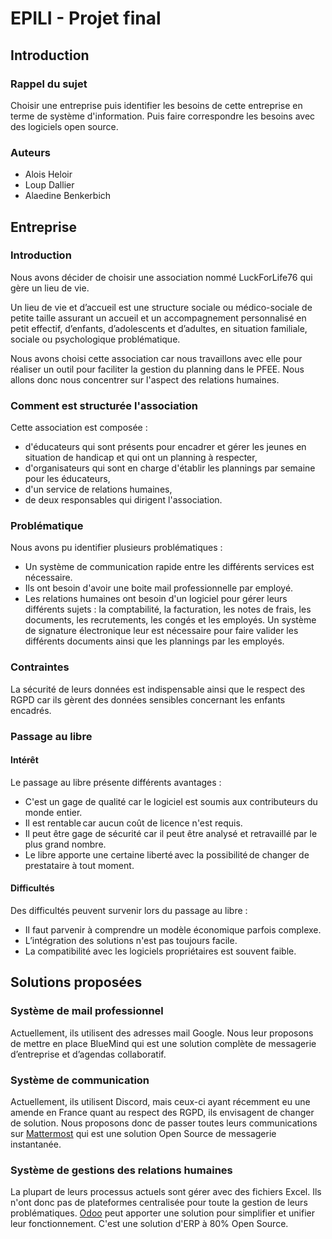 # EPILI - Projet final

## Introduction

### Rappel du sujet

Choisir une entreprise puis identifier les besoins de cette entreprise en terme de système d'information.
Puis faire correspondre les besoins avec des logiciels open source.

### Auteurs

- Alois Heloir
- Loup Dallier
- Alaedine Benkerbich

## Entreprise

### Introduction

Nous avons décider de choisir une association nommé LuckForLife76 qui gère un lieu de vie.

Un lieu de vie et d’accueil est une structure sociale ou médico-sociale de petite taille assurant un accueil et un accompagnement personnalisé en petit effectif, d’enfants, d’adolescents et d’adultes, en situation familiale, sociale ou psychologique problématique.

Nous avons choisi cette association car nous travaillons avec elle pour réaliser un outil pour faciliter la gestion du planning dans le PFEE.
Nous allons donc nous concentrer sur l'aspect des relations humaines.

### Comment est structurée l'association

Cette association est composée :

- d'éducateurs qui sont présents pour encadrer et gérer les jeunes en situation de handicap et qui ont un planning à respecter,
- d'organisateurs qui sont en charge d'établir les plannings par semaine pour les éducateurs,
- d'un service de relations humaines,
- de deux responsables qui dirigent l'association.

### Problématique

Nous avons pu identifier plusieurs problématiques :

- Un système de communication rapide entre les différents services est nécessaire.
- Ils ont besoin d'avoir une boite mail professionnelle par employé.
- Les relations humaines ont besoin d'un logiciel pour gérer leurs différents sujets : la comptabilité, la facturation, les notes de frais, les documents, les recrutements, les congés et les employés. Un système de signature électronique leur est nécessaire pour faire valider les différents documents ainsi que les plannings par les employés.

### Contraintes

La sécurité de leurs données est indispensable ainsi que le respect des RGPD car ils gèrent des données sensibles concernant les enfants encadrés.

### Passage au libre

#### Intérêt

Le passage au libre présente différents avantages : 
- C'est un gage de qualité car le logiciel est soumis aux contributeurs du monde entier.
- Il est rentable car aucun coût de licence n'est requis.
- Il peut être gage de sécurité car il peut être analysé et retravaillé par le plus grand nombre.
- Le libre apporte une certaine liberté avec la possibilité de changer de prestataire à tout moment.

#### Difficultés

Des difficultés peuvent survenir lors du passage au libre :
- Il faut parvenir à comprendre un modèle économique parfois complexe.
- L’intégration des solutions n'est pas toujours facile.
- La compatibilité avec les logiciels propriétaires est souvent faible.

## Solutions proposées

### Système de mail professionnel

Actuellement, ils utilisent des adresses mail Google. Nous leur proposons de mettre en place BlueMind qui est une solution complète de messagerie d’entreprise et d’agendas collaboratif.

### Système de communication

Actuellement, ils utilisent Discord, mais ceux-ci ayant récemment eu une amende en France quant au respect des RGPD, ils envisagent de changer de solution. Nous proposons donc de passer toutes leurs communications sur [Mattermost](https://mattermost.com/) qui est une solution Open Source de messagerie instantanée.

### Système de gestions des relations humaines

La plupart de leurs processus actuels sont gérer avec des fichiers Excel. Ils n'ont donc pas de plateformes centralisée pour toute la gestion de leurs problématiques. [Odoo](https://www.odoo.com/fr_FR) peut apporter une solution pour simplifier et unifier leur fonctionnement. C'est une solution d'ERP à 80% Open Source.
